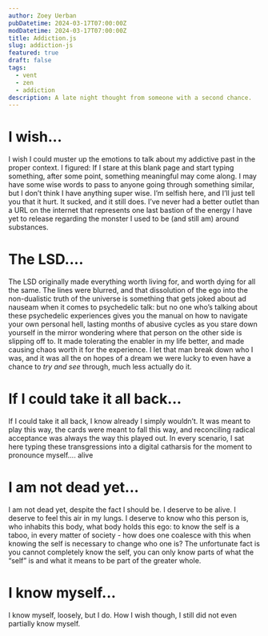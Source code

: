 ```yaml
---
author: Zoey Uerban
pubDatetime: 2024-03-17T07:00:00Z
modDatetime: 2024-03-17T07:00:00Z
title: Addiction.js
slug: addiction-js
featured: true
draft: false
tags:
  - vent
  - zen
  - addiction
description: A late night thought from someone with a second chance.
---
```


# I wish...

I wish I could muster up the emotions to talk about my addictive past in the proper context. I figured: If I stare at this blank page and start typing something, after some point, something meaningful may come along. I may have some wise words to pass to anyone going through something similar, but I don’t think I have anything super wise.  I’m selfish here, and I’ll just tell you that it hurt. It sucked, and it still does. I’ve never had a better outlet than a URL on the internet that represents one last bastion of the energy I have yet to release regarding the monster I used to be (and still am) around substances.

# The LSD....

The LSD originally made everything worth living for, and worth dying for all the same. The lines were blurred, and that dissolution of the ego into the non-dualistic truth of the universe is something that gets joked about ad nauseam when it comes to psychedelic talk: but no one who’s talking about these psychedelic experiences gives you the manual on how to navigate your own personal hell, lasting months of abusive cycles as you stare down yourself in the mirror wondering where that person on the other side is slipping off to. It made tolerating the enabler in my life better, and made causing chaos worth it for the experience. I let that man break down who I was, and it was all the on hopes of a dream we were lucky to even have a chance to *try and see* through, much less actually do it.

# If I could take it all back...

If I could take it all back, I know already I simply wouldn’t. It was meant to play this way, the cards were meant to fall this way, and reconciling radical acceptance was always the way this played out. In every scenario, I sat here typing these transgressions into a digital catharsis for the moment to pronounce myself…. alive

# I am not dead yet...

I am not dead yet, despite the fact I should be. I deserve to be alive.  I deserve to feel this air in my lungs. I deserve to know who this person is, who inhabits this body, what body holds this ego: to know the self is a taboo, in every matter of society - how does one coalesce with this when knowing the self is necessary to change who one is? The unfortunate fact is you cannot completely know the self, you can only know parts of what the “self” is and what it means to be part of the greater whole. 

# I know myself... 

I know myself, loosely, but I do. How I wish though, I still did not even partially know myself.